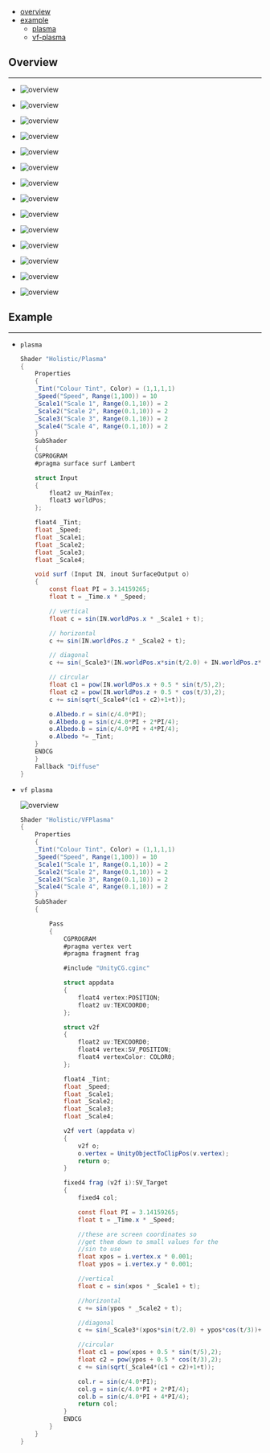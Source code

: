 * [overview](#overview)
* [example](#example)
    * [plasma](#ex-1)
    * [vf-plasma](#ex-2)

## Overview <a name="overview"></a>

---

* ![overview](_asset/img/04.png)

* ![overview](_asset/img/05.png)

* ![overview](_asset/img/06.png)

* ![overview](_asset/img/07.png)

* ![overview](_asset/img/08.png)

* ![overview](_asset/img/09.png)

* ![overview](_asset/img/10.png)

* ![overview](_asset/img/11.png)

* ![overview](_asset/img/12.png)

* ![overview](_asset/img/13.png)

* ![overview](_asset/img/14.png)

* ![overview](_asset/img/15.png)

* ![overview](_asset/img/16.png)

* ![overview](_asset/img/17.png)

## Example <a name="example"></a>

---

* `plasma` <a name="ex-1"></a>

    ```c#
    Shader "Holistic/Plasma"
    {
        Properties
        {
        _Tint("Colour Tint", Color) = (1,1,1,1)
        _Speed("Speed", Range(1,100)) = 10
        _Scale1("Scale 1", Range(0.1,10)) = 2
        _Scale2("Scale 2", Range(0.1,10)) = 2
        _Scale3("Scale 3", Range(0.1,10)) = 2
        _Scale4("Scale 4", Range(0.1,10)) = 2
        }
        SubShader
        {
        CGPROGRAM
        #pragma surface surf Lambert

        struct Input
        {
            float2 uv_MainTex;
            float3 worldPos;
        };

        float4 _Tint;
        float _Speed;
        float _Scale1;
        float _Scale2;
        float _Scale3;
        float _Scale4;

        void surf (Input IN, inout SurfaceOutput o)
        {
            const float PI = 3.14159265;
            float t = _Time.x * _Speed;

            // vertical
            float c = sin(IN.worldPos.x * _Scale1 + t);

            // horizontal
            c += sin(IN.worldPos.z * _Scale2 + t);

            // diagonal
            c += sin(_Scale3*(IN.worldPos.x*sin(t/2.0) + IN.worldPos.z*cos(t/3))+t);

            // circular
            float c1 = pow(IN.worldPos.x + 0.5 * sin(t/5),2);
            float c2 = pow(IN.worldPos.z + 0.5 * cos(t/3),2);
            c += sin(sqrt(_Scale4*(c1 + c2)+1+t));

            o.Albedo.r = sin(c/4.0*PI);
            o.Albedo.g = sin(c/4.0*PI + 2*PI/4);
            o.Albedo.b = sin(c/4.0*PI + 4*PI/4);
            o.Albedo *= _Tint;
        }
        ENDCG
        }
        Fallback "Diffuse"
    }
    ```

* `vf plasma` <a name="ex-2"></a>

    ![overview](_asset/img/18.png)

    ```c#
    Shader "Holistic/VFPlasma"
    {
        Properties
        {
        _Tint("Colour Tint", Color) = (1,1,1,1)
        _Speed("Speed", Range(1,100)) = 10
        _Scale1("Scale 1", Range(0.1,10)) = 2
        _Scale2("Scale 2", Range(0.1,10)) = 2
        _Scale3("Scale 3", Range(0.1,10)) = 2
        _Scale4("Scale 4", Range(0.1,10)) = 2
        }
        SubShader
        {

            Pass
            {
                CGPROGRAM
                #pragma vertex vert
                #pragma fragment frag

                #include "UnityCG.cginc"

                struct appdata
                {
                    float4 vertex:POSITION;
                    float2 uv:TEXCOORD0;
                };

                struct v2f
                {
                    float2 uv:TEXCOORD0;
                    float4 vertex:SV_POSITION;
                    float4 vertexColor: COLOR0;
                };

                float4 _Tint;
                float _Speed;
                float _Scale1;
                float _Scale2;
                float _Scale3;
                float _Scale4;

                v2f vert (appdata v)
                {
                    v2f o;
                    o.vertex = UnityObjectToClipPos(v.vertex);
                    return o;
                }

                fixed4 frag (v2f i):SV_Target
                {
                    fixed4 col;

                    const float PI = 3.14159265;
                    float t = _Time.x * _Speed;

                    //these are screen coordinates so
                    //get them down to small values for the
                    //sin to use
                    float xpos = i.vertex.x * 0.001;
                    float ypos = i.vertex.y * 0.001;

                    //vertical
                    float c = sin(xpos * _Scale1 + t);

                    //horizontal
                    c += sin(ypos * _Scale2 + t);

                    //diagonal
                    c += sin(_Scale3*(xpos*sin(t/2.0) + ypos*cos(t/3))+t);

                    //circular
                    float c1 = pow(xpos + 0.5 * sin(t/5),2);
                    float c2 = pow(ypos + 0.5 * cos(t/3),2);
                    c += sin(sqrt(_Scale4*(c1 + c2)+1+t));

                    col.r = sin(c/4.0*PI);
                    col.g = sin(c/4.0*PI + 2*PI/4);
                    col.b = sin(c/4.0*PI + 4*PI/4);
                    return col;
                }
                ENDCG
            }
        }
    }
    ```